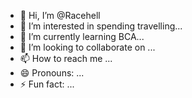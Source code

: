 - 👋 Hi, I’m @Racehell
- 👀 I’m interested in spending travelling...
- 🌱 I’m currently learning BCA...
- 💞️ I’m looking to collaborate on ...
- 📫 How to reach me ...
- 😄 Pronouns: ...
- ⚡ Fun fact: ...

<!---
Racehell/Racehell is a ✨ special ✨ repository because its `README.md` (this file) appears on your GitHub profile.
You can click the Preview link to take a look at your changes.
--->
